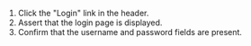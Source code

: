 1. Click the "Login" link in the header.
2. Assert that the login page is displayed.
3. Confirm that the username and password fields are present.